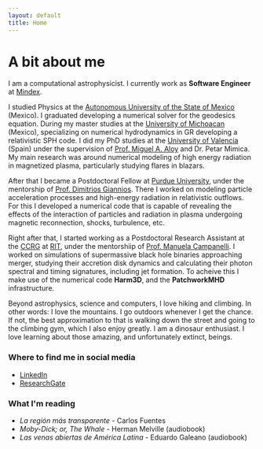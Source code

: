 ```yaml
---
layout: default
title: Home
---
```


# A bit about me

I am a computational astrophysicist. I currently work as **Software Engineer** at [Mindex](https://www.mindex.com).

I studied Physics at the [Autonomous University of the State of Mexico](http://web.uaemex.mx/fciencias/) (Mexico). I graduated developing a numerical solver for the geodesics equation. During my master studies at the [University of Michoacan](http://www.ifm.umich.mx/ifm/) (Mexico), specializing on numerical hydrodynamics in GR developing a relativistic SPH code. I did my PhD studies at the [University of Valencia](https://www.uv.es/uvweb/departament-astronomia-astrofisica/ca/departament-astronomia-astrofisica-1285854555555.html) (Spain) under the supervision of [Prof. Miguel A. Aloy](https://www.uv.es/camap/aloy.html) and Dr. Petar Mimica. My main research was around numerical modeling of high energy radiation in magnetized plasma, particularly studying flares in blazars.

After that I became a Postdoctoral Fellow at [Purdue University](http://physics.purdue.edu/), under the mentorship of [Prof. Dimitrios Giannios](http://www.physics.purdue.edu/giannios/). There I worked on modeling particle acceleration processes and high-energy radiation in relativistic outflows. For this I developed a numerical code that is capable of revealing the effects of the interaction of particles and radiation in plasma undergoing magnetic reconnection, shocks, turbulence, etc.

Right after that, I started working as a Postdoctoral Research Assistant at the [CCRG](https://ccrg.rit.edu) at [RIT](https://www.rit.edu), under the mentorshiip of [Prof. Manuela Campanelli](https://ccrg.rit.edu/user/manuela.campanelli). I worked on simulations of supermassive black hole binaries approaching merger, studying their accretion disk dynamics and calculating their photon spectral and timing signatures, including jet formation. To acheive this I make use of the numerical code **Harm3D**, and the **PatchworkMHD** infrastructure.

Beyond astrophysics, science and computers, I love hiking and climbing. In other words: I love the mountains. I go outdoors whenever I get the chance. If not, the best approximation to that is walking down the street and going to the climbing gym, which I also enjoy greatly. I am a dinosaur enthusiast. I love learning about those amazing, and unfortunately extinct, beings.

<!-- I also like watching movies an series. I do not know if a series has a very good production or not, but I like to analyze them from a sociological and scientific point of view. I know that movies are movies. I know what fiction means, but I have found it as a very good excercise to reinforce skepticism. -->

### Where to find me in social media

- [LinkedIn](https://www.linkedin.com/in/jeruebe)
- [ResearchGate](https://www.researchgate.net/profile/Jesus_Rueda-Becerril)

### What I'm reading

- *La región más transparente* - Carlos Fuentes
- *Moby-Dick; or, The Whale* - Herman Melville (audiobook)
- *Las venas abiertas de América Latina* - Eduardo Galeano (audiobook)


<!-- ## In the mortar for sauces

*In the mortar for souces* used to be the name of a [project of blog](/mortar/) that I started long ago. It is tradition in mexican families to prepare (hot) sauces with a mortar and pestle made of volcanic stone. It is a tough task smashing all the ingredients, to estimate the correct amount of them in order to get a tasty hot sauce, yet the experience of preparing the sauce in a mortar is at the same time relaxing since you have to exert pressure on it. Ergo everything that happened to you during the day will affect the final result. That is why it is said that if the lady that prepared the sauce (women used to be the ones that had to prepare the sauce) was angry, the hotness of it was extreme. So it is recommended not to make angry to the "sauce-erer" until the sauce is on the table.

It is also true that it would be easier to prepare sauces with the blender. However the taste of anything you eat depends on the way you prepare it. That happens to bread, for instance, and so it happens to sauce. And not only the taste changes from a blender sauce but the consistency. From a blender you get a watery substance, while in a mortar-made sauce you may find small pieces of the ingredients like tomato, chilly, coriander, etc. Not to mention the control in the quantity of the ingredients, which is such a subjective topic that depends on the person who is preparing the sauce.

And just like sauce are the things that one deals with day by day. What you learn during your every day life are the ingredients, your spirit is the chilly. It is yourself who decides what the out coming sauce will look like, if you share it or use it for yourself, if it will be sweet, hot or hotter.

This blog is more or less the result of the "sauce" that gives taste to my everyday learning. Mostly all the things that I like most which are physics, astrophysics and maths. Hope it will be helpful to someone sometime.

## La mula parda -->
